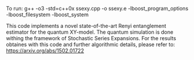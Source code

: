 To run:
g++ -o3 -std=c++0x ssexy.cpp -o ssexy.e -lboost_program_options  -lboost_filesystem -lboost_system

This code implements a novel state-of-the-art Renyi entanglement estimator for the quantum XY-model. The quantum simulation is done withing the framework of Stochastic Series Expansions. For the results obtaines with this code and further algorithmic details, please refer to: https://arxiv.org/abs/1502.01722
